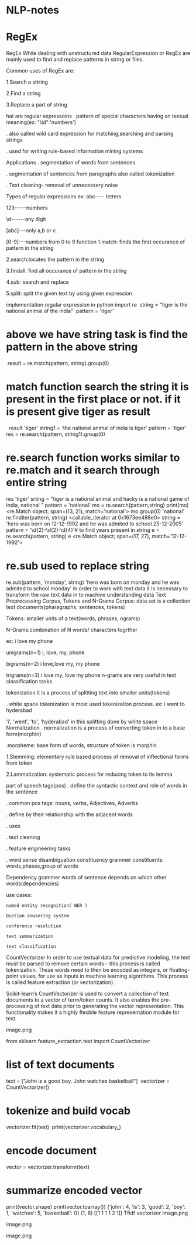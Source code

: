 # NLP-notes

# RegEx
RegEx
While dealing with unstructured data RegularExpression or RegEx are mainly used to find and replace patterns in string or files.

Common uses of RegEx are:

1.Search a sttring

2.Find a string

3.Replace a part of string

hat are regular expressoins
. pattern of special characters having an textual meaning(ex: "\id":'numbers')

. also called wild card expression for matching,searching and parsing strings

. used for writing rule-based information mining systems

Applications
. segmentation of words from sentences

. segmentation of sentences from paragraphs also called tokenization

. Text cleaning- removal of unnecessery noise

Types of regular expressions
ex: abc---- letters

123-----numbers

\d------any digit

[abc]---only a,b or c

[0-9]---numbers from 0 to 9
function
1.match: finds the first occurance of pattern in the string

2.search:locates the pattern in the string

3.findall: find all occurance of pattern in the string

4.sub: search and replace

5.split: split the given text by using given expression

implementation regular expression in python
import re
​
string = "tiger is the national animal of the india"
​
pattern = 'tiger'
​
# above we have string task is find the pattern in the above string
​
result = re.match(pattern, string).group(0)
​
# match function search the string it is present in the first place or not. if it is present give tiger as result
​
​
result
'tiger'
string1 = 'the national animal of india is tiger'
​
pattern = 'tiger'
​
res = re.search(pattern, string1).group(0)
# re.search function works similar to re.match and it search through entire string
res
'tiger'
srting = "tiger is a national animal and hacky is a national game of india, national "
pattern = 'national'
mo = re.search(pattern,string)
print(mo)
<re.Match object; span=(13, 21), match='national'>
mo.group(0)
'national'
re.finditer(pattern, string)
<callable_iterator at 0x1673ee498e0>
string = 'hero was born on 12-12-1992 and he was admited to school 25-12-2005'
pattern = '\d{2}-\d{2}-\d{4}'# to find years present in string
e = re.search(pattern, string)
e
<re.Match object; span=(17, 27), match='12-12-1992'>
# re.sub used to replace string
re.sub(pattern, 'monday', string)
'hero was born on monday and he was admited to school monday'
in order to work with text data it is necessary to transform the raw text data in to machine understanding data
Text Preprocessing
Corpus, Tokens and N-Grams
Corpus: data set is a collection text documents(pharagraphs, sentences, tokens)

Tokens: smaller units of a text(words, phrases, ngrams)

N-Grams:combination of N words/ characters togrther

ex: i love my phone

unigrams(n=1) i, love, my, phone

bigrams(n=2) i love,love my, my phone

trigrams(n=3) i love my, love my phone
n-grams are very useful in text classification tasks

tokenization
it is a process of splitting text into smaller units(tokens)

. white space tokenization is most used tokenization process. ex: i went to hyderabad

'i', 'went', 'to', 'hyderabad' in this splitting done by white space
Normalization
. normalization is a process of converting token in to a base form(morphin)

.morpheme: base form of words, structure of token is morphin

1.Stemming: elementary rule based process of removal of inflectional forms from token

2.Lammatization: systematic process for reducing token to its lemma

part of speech tags(pos)
. define the syntactic context and role of words in the sentence

. common pos tags: nouns, verbs, Adjectives, Adverbs

. define by their relationship with the adjacent words

. uses

. text cleaning

. feature engineering tasks

. word sense disambiguation
constituency grammer
constituents: words,phases,group of words

Dependency grammer
words of sentence depends on which other words(dependencies)

use cases:

    named entity recognition( NER )

    Quetion anwsering system

    conference resolution

    text summarization

    text classification
CountVectorizer
In order to use textual data for predictive modeling, the text must be parsed to remove certain words – this process is called tokenization. These words need to then be encoded as integers, or floating-point values, for use as inputs in machine learning algorithms. This process is called feature extraction (or vectorization).

Scikit-learn’s CountVectorizer is used to convert a collection of text documents to a vector of term/token counts. It also enables the pre-processing of text data prior to generating the vector representation. This functionality makes it a highly flexible feature representation module for text.

image.png

from sklearn.feature_extraction.text import CountVectorizer
​
# list of text documents
text = ["John is a good boy. John watches basketball"]
​
vectorizer = CountVectorizer()
# tokenize and build vocab
vectorizer.fit(text)
​
print(vectorizer.vocabulary_)
​
# encode document
vector = vectorizer.transform(text)
# summarize encoded vector
print(vector.shape)
print(vector.toarray())
{'john': 4, 'is': 3, 'good': 2, 'boy': 1, 'watches': 5, 'basketball': 0}
(1, 6)
[[1 1 1 1 2 1]]
Tfidf vectorizer
image.png

image.png

image.png

​
​
